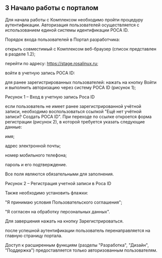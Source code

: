 ## 3 Начало работы с порталом

Для начала работы с Комплексом необходимо пройти процедуру аутентификации. Авторизация пользователей осуществляется с использованием единой системы идентификации РОСА ID.

Порядок входа пользователей в Портал разработчика:

открыть совместимый с Комплексом веб-браузер (список представлен в разделе 1.2);

перейти по адресу: https://stage.rosalinux.ru;

войти в учетную запись РОСА ID:

для ранее зарегистрированных пользователей: нажать на кнопку Войти и выполнить авторизацию через систему РОСА ID (рисунок 1);

Рисунок 1 – Вход в учетную запись Роса ID

если пользователь не имеет ранее зарегистрированной учётной записи, необходимо воспользоваться ссылкой "Ещё нет учётной записи? Создать РОСА ID". При переходе по ссылке откроется форма регистрации (рисунок 2), в которой требуется указать следующие данные:

имя;

адрес электронной почты;

номер мобильного телефона;

пароль и его подтверждение.

Все поля являются обязательными для заполнения.

Рисунок 2 – Регистрация учетной записи в Роса ID

Также необходимо установить флажки:

"Я принимаю условия Пользовательского соглашения";

"Я согласен на обработку персональных данных".

Для завершения нажать на кнопку Зарегистрироваться.

после успешной аутентификации пользователь перенаправляется на главную страницу портала.

Доступ к расширенным функциям (разделы "Разработка", "Дизайн", "Поддержка") предоставляется только авторизованным пользователям.
